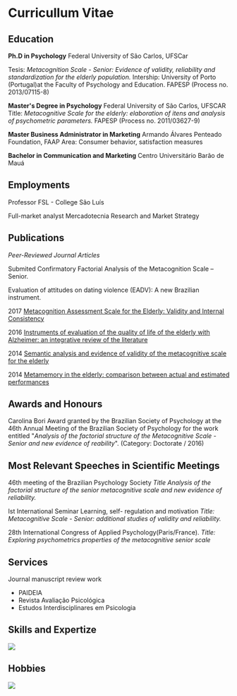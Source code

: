 # **Curricullum Vitae**

## Education
**Ph.D in Psychology**
Federal University   of São Carlos, UFSCar

Tesis: *Metacognition Scale - Senior: Evidence of validity, reliability and standardization for the elderly population.*
Intership: University of Porto (Portugal)at the Faculty of Psychology and Education. 
FAPESP (Process no. 2013/07115-8)

**Master's Degree in Psychology**
Federal University   of São Carlos, UFSCAR
Title: *Metacognitive Scale for the elderly: elaboration of itens and analysis of psychometric parameters.*
FAPESP (Process no. 2011/03627-9)

**Master Business Administrator in Marketing**
Armando Álvares Penteado Foundation, FAAP
Area: Consumer behavior, satisfaction measures

**Bachelor in Communication and Marketing**
Centro Universitário Barão de Mauá

## Employments
Professor
FSL - College São Luís

Full-market analyst
Mercadotecnia Research and Market Strategy

## Publications
*Peer-Reviewed Journal Articles*

Submited
Confirmatory Factorial Analysis of the Metacognition Scale – Senior.

Evaluation of attitudes on dating violence (EADV): A new Brazilian instrument.

2017
[Metacognition Assessment Scale for the Elderly: Validity and Internal Consistency](https://http://www.scielo.br/scielo.php?script=sci_abstract&pid=S0102-37722017000100701&lng=en&nrm=iso&tlng=pt)

2016
[Instruments of evaluation of the quality of life of the elderly with Alzheimer: an integrative review of the literature](https://revistas.ufg.br/fen/article/view/32579)

2014
[Semantic analysis and evidence of validity of the metacognitive scale for the elderly](https://www.scielo.br/scielo.php?pid=S0102-37722017000100701&script=sci_abstract&tlng=pt)

2014
[Metamemory in the   elderly: comparison   between   actual   and   estimated performances](https://pepsic.bvsalud.org/scielo.php?script=sci_arttext&pid=S0006-59432014000100007)

## Awards and Honours
Carolina Bori Award granted by the Brazilian Society of Psychology at the 46th Annual Meeting of the Brazilian Society of Psychology for the work entitled "*Analysis of the factorial structure of the Metacognitive Scale - Senior and new evidence of reability*". (Category: Doctorate / 2016)

## Most Relevant Speeches in Scientific Meetings
46th meeting of   the   Brazilian Psychology Society 
*Title Analysis of the factorial structure of the senior metacognitive scale and new evidence of reliability.*

Ist   International Seminar Learning, self- regulation and motivation 
*Title: Metacognitive Scale - Senior: additional studies of validity   and   reliability.*

28th International Congress of Applied Psychology(Paris/France).
*Title: Exploring psychometrics properties of the metacognitive senior scale*

## Services
Journal manuscript review work
- PAIDEIA
- Revista Avaliação Psicológica
- Estudos Interdisciplinares em Psicologia

## Skills and Expertize
![](https://i.imgur.com/ZdXhmna.png)

## Hobbies
![](https://i.imgur.com/w7Jt7tf.png)
